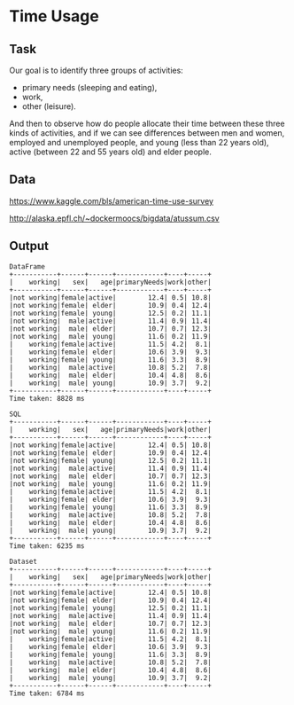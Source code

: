 # Time Usage

## Task
Our goal is to identify three groups of activities:
* primary needs (sleeping and eating),
* work,
* other (leisure).

And then to observe how do people allocate their time between these three kinds of activities, and if we can see differences between men and women, employed and unemployed people, and young (less than 22 years old), active (between 22 and 55 years old) and elder people.

## Data
https://www.kaggle.com/bls/american-time-use-survey

http://alaska.epfl.ch/~dockermoocs/bigdata/atussum.csv

## Output
```
DataFrame
+-----------+------+------+------------+----+-----+
|    working|   sex|   age|primaryNeeds|work|other|
+-----------+------+------+------------+----+-----+
|not working|female|active|        12.4| 0.5| 10.8|
|not working|female| elder|        10.9| 0.4| 12.4|
|not working|female| young|        12.5| 0.2| 11.1|
|not working|  male|active|        11.4| 0.9| 11.4|
|not working|  male| elder|        10.7| 0.7| 12.3|
|not working|  male| young|        11.6| 0.2| 11.9|
|    working|female|active|        11.5| 4.2|  8.1|
|    working|female| elder|        10.6| 3.9|  9.3|
|    working|female| young|        11.6| 3.3|  8.9|
|    working|  male|active|        10.8| 5.2|  7.8|
|    working|  male| elder|        10.4| 4.8|  8.6|
|    working|  male| young|        10.9| 3.7|  9.2|
+-----------+------+------+------------+----+-----+
Time taken: 8828 ms

SQL
+-----------+------+------+------------+----+-----+
|    working|   sex|   age|primaryNeeds|work|other|
+-----------+------+------+------------+----+-----+
|not working|female|active|        12.4| 0.5| 10.8|
|not working|female| elder|        10.9| 0.4| 12.4|
|not working|female| young|        12.5| 0.2| 11.1|
|not working|  male|active|        11.4| 0.9| 11.4|
|not working|  male| elder|        10.7| 0.7| 12.3|
|not working|  male| young|        11.6| 0.2| 11.9|
|    working|female|active|        11.5| 4.2|  8.1|
|    working|female| elder|        10.6| 3.9|  9.3|
|    working|female| young|        11.6| 3.3|  8.9|
|    working|  male|active|        10.8| 5.2|  7.8|
|    working|  male| elder|        10.4| 4.8|  8.6|
|    working|  male| young|        10.9| 3.7|  9.2|
+-----------+------+------+------------+----+-----+
Time taken: 6235 ms

Dataset
+-----------+------+------+------------+----+-----+
|    working|   sex|   age|primaryNeeds|work|other|
+-----------+------+------+------------+----+-----+
|not working|female|active|        12.4| 0.5| 10.8|
|not working|female| elder|        10.9| 0.4| 12.4|
|not working|female| young|        12.5| 0.2| 11.1|
|not working|  male|active|        11.4| 0.9| 11.4|
|not working|  male| elder|        10.7| 0.7| 12.3|
|not working|  male| young|        11.6| 0.2| 11.9|
|    working|female|active|        11.5| 4.2|  8.1|
|    working|female| elder|        10.6| 3.9|  9.3|
|    working|female| young|        11.6| 3.3|  8.9|
|    working|  male|active|        10.8| 5.2|  7.8|
|    working|  male| elder|        10.4| 4.8|  8.6|
|    working|  male| young|        10.9| 3.7|  9.2|
+-----------+------+------+------------+----+-----+
Time taken: 6784 ms
```
